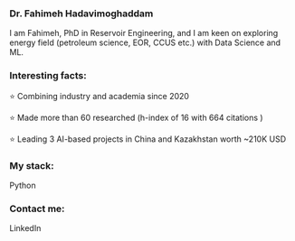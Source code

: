 ### Dr. Fahimeh Hadavimoghaddam

I am Fahimeh, PhD in Reservoir Engineering, and I am keen on exploring energy field (petroleum science, EOR, CCUS etc.) with Data Science and ML. 

### Interesting facts:
⭐️ Combining industry and academia since 2020

⭐️ Made more than 60 researched (h-index of 16 with 664 citations )

⭐️ Leading 3 AI-based projects in China and Kazakhstan worth ~210K USD 

### My stack:
Python

### Contact me:
LinkedIn
